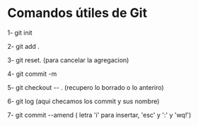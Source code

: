 # Comandos útiles de Git

1- git init

2- git add .

3- git reset.             (para cancelar la agregacion)

4- git commit -m    

5- git checkout -- .     (recupero lo borrado o lo anteriro)

6- git log                     (aqui checamos los commit y sus nombre)

7- git commit --amend     ( letra 'i' para insertar, 'esc' y ':' y 'wq!')

